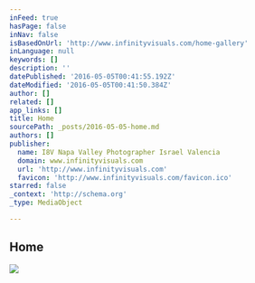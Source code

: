 ```yaml
---
inFeed: true
hasPage: false
inNav: false
isBasedOnUrl: 'http://www.infinityvisuals.com/home-gallery'
inLanguage: null
keywords: []
description: ''
datePublished: '2016-05-05T00:41:55.192Z'
dateModified: '2016-05-05T00:41:50.384Z'
author: []
related: []
app_links: []
title: Home
sourcePath: _posts/2016-05-05-home.md
authors: []
publisher:
  name: I8V Napa Valley Photographer Israel Valencia
  domain: www.infinityvisuals.com
  url: 'http://www.infinityvisuals.com'
  favicon: 'http://www.infinityvisuals.com/favicon.ico'
starred: false
_context: 'http://schema.org'
_type: MediaObject

---
```

<article style=""><h1>Home</h1><img src="http://static1.squarespace.com/static/55bae295e4b04efd51a2a5a5/t/56c22fed9f726660ff0c0c76/1458891378633/?format=1000w" /></article>